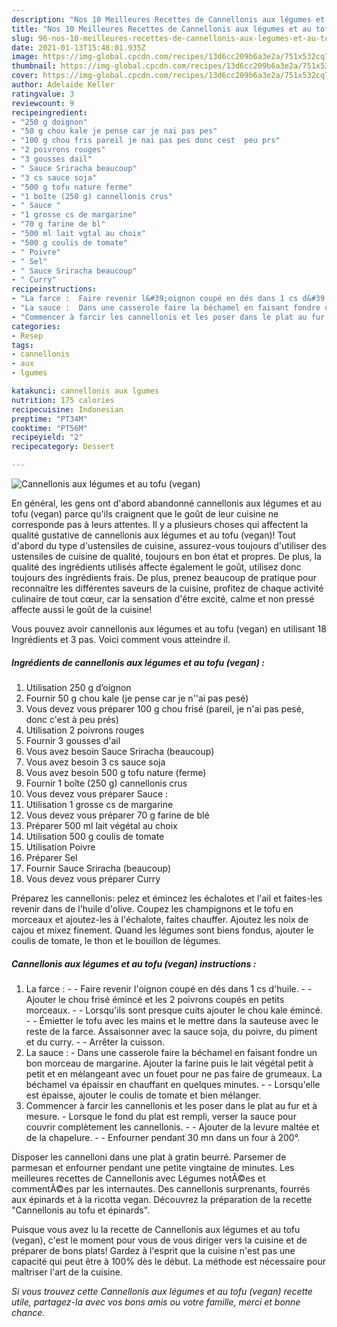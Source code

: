 ```yaml
---
description: "Nos 10 Meilleures Recettes de Cannellonis aux légumes et au tofu (vegan)"
title: "Nos 10 Meilleures Recettes de Cannellonis aux légumes et au tofu (vegan)"
slug: 96-nos-10-meilleures-recettes-de-cannellonis-aux-legumes-et-au-tofu-vegan
date: 2021-01-13T15:48:01.935Z
image: https://img-global.cpcdn.com/recipes/13d6cc209b6a3e2a/751x532cq70/cannellonis-aux-legumes-et-au-tofu-vegan-photo-principale-de-la-recette.jpg
thumbnail: https://img-global.cpcdn.com/recipes/13d6cc209b6a3e2a/751x532cq70/cannellonis-aux-legumes-et-au-tofu-vegan-photo-principale-de-la-recette.jpg
cover: https://img-global.cpcdn.com/recipes/13d6cc209b6a3e2a/751x532cq70/cannellonis-aux-legumes-et-au-tofu-vegan-photo-principale-de-la-recette.jpg
author: Adelaide Keller
ratingvalue: 3
reviewcount: 9
recipeingredient:
- "250 g doignon"
- "50 g chou kale je pense car je nai pas pes"
- "100 g chou fris pareil je nai pas pes donc cest  peu prs"
- "2 poivrons rouges"
- "3 gousses dail"
- " Sauce Sriracha beaucoup"
- "3 cs sauce soja"
- "500 g tofu nature ferme"
- "1 boîte (250 g) cannellonis crus"
- " Sauce "
- "1 grosse cs de margarine"
- "70 g farine de bl"
- "500 ml lait vgtal au choix"
- "500 g coulis de tomate"
- " Poivre"
- " Sel"
- " Sauce Sriracha beaucoup"
- " Curry"
recipeinstructions:
- "La farce :  Faire revenir l&#39;oignon coupé en dés dans 1 cs d&#39;huile.  Ajouter le chou frisé émincé et les 2 poivrons coupés en petits morceaux.  Lorsqu&#39;ils sont presque cuits ajouter le chou kale émincé.  Émietter le tofu avec les mains et le mettre dans la sauteuse avec le reste de la farce. Assaisonner avec la sauce soja, du poivre, du piment et du curry.  Arrêter la cuisson."
- "La sauce :  Dans une casserole faire la béchamel en faisant fondre un bon morceau de margarine. Ajouter la farine puis le lait végétal petit à petit et en mélangeant avec un fouet pour ne pas faire de grumeaux. La béchamel va épaissir en chauffant en quelques minutes.  Lorsqu&#39;elle est épaisse, ajouter le coulis de tomate et bien mélanger."
- "Commencer à farcir les cannellonis et les poser dans le plat au fur et à mesure.  Lorsque le fond du plat est rempli, verser la sauce pour couvrir complètement les cannellonis.  Ajouter de la levure maltée et de la chapelure.  Enfourner pendant 30 mn dans un four à 200°."
categories:
- Resep
tags:
- cannellonis
- aux
- lgumes

katakunci: cannellonis aux lgumes 
nutrition: 175 calories
recipecuisine: Indonesian
preptime: "PT34M"
cooktime: "PT56M"
recipeyield: "2"
recipecategory: Dessert

---
```



![Cannellonis aux légumes et au tofu (vegan)](https://img-global.cpcdn.com/recipes/13d6cc209b6a3e2a/751x532cq70/cannellonis-aux-legumes-et-au-tofu-vegan-photo-principale-de-la-recette.jpg)

En général, les gens ont d'abord abandonné cannellonis aux légumes et au tofu (vegan) parce qu'ils craignent que le goût de leur cuisine ne corresponde pas à leurs attentes. Il y a plusieurs choses qui affectent la qualité gustative de cannellonis aux légumes et au tofu (vegan)! Tout d'abord du type d'ustensiles de cuisine, assurez-vous toujours d'utiliser des ustensiles de cuisine de qualité, toujours en bon état et propres. De plus, la qualité des ingrédients utilisés affecte également le goût, utilisez donc toujours des ingrédients frais. De plus, prenez beaucoup de pratique pour reconnaître les différentes saveurs de la cuisine, profitez de chaque activité culinaire de tout cœur, car la sensation d'être excité, calme et non pressé affecte aussi le goût de la cuisine!

<!--inarticleads1-->

Vous pouvez avoir cannellonis aux légumes et au tofu (vegan) en utilisant 18 Ingrédients et 3 pas. Voici comment vous atteindre il.

##### Ingrédients de cannellonis aux légumes et au tofu (vegan) :

1. Utilisation 250 g d’oignon
1. Fournir 50 g chou kale (je pense car je n&#39;&#39;ai pas pesé)
1. Vous devez vous préparer 100 g chou frisé (pareil, je n&#39;ai pas pesé, donc c&#39;est à peu prés)
1. Utilisation 2 poivrons rouges
1. Fournir 3 gousses d&#39;ail
1. Vous avez besoin  Sauce Sriracha (beaucoup)
1. Vous avez besoin 3 cs sauce soja
1. Vous avez besoin 500 g tofu nature (ferme)
1. Fournir 1 boîte (250 g) cannellonis crus
1. Vous devez vous préparer  Sauce :
1. Utilisation 1 grosse cs de margarine
1. Vous devez vous préparer 70 g farine de blé
1. Préparer 500 ml lait végétal au choix
1. Utilisation 500 g coulis de tomate
1. Utilisation  Poivre
1. Préparer  Sel
1. Fournir  Sauce Sriracha (beaucoup)
1. Vous devez vous préparer  Curry


Préparez les cannellonis: pelez et émincez les échalotes et l&#39;ail et faites-les revenir dans de l&#39;huile d&#39;olive. Coupez les champignons et le tofu en morceaux et ajoutez-les à l&#39;échalote, faites chauffer. Ajoutez les noix de cajou et mixez finement. Quand les légumes sont biens fondus, ajouter le coulis de tomate, le thon et le bouillon de légumes. 

<!--inarticleads2-->

##### Cannellonis aux légumes et au tofu (vegan) instructions :

1. La farce : -  - Faire revenir l&#39;oignon coupé en dés dans 1 cs d&#39;huile. -  - Ajouter le chou frisé émincé et les 2 poivrons coupés en petits morceaux. -  - Lorsqu&#39;ils sont presque cuits ajouter le chou kale émincé. -  - Émietter le tofu avec les mains et le mettre dans la sauteuse avec le reste de la farce. Assaisonner avec la sauce soja, du poivre, du piment et du curry. -  - Arrêter la cuisson.
1. La sauce :  - Dans une casserole faire la béchamel en faisant fondre un bon morceau de margarine. Ajouter la farine puis le lait végétal petit à petit et en mélangeant avec un fouet pour ne pas faire de grumeaux. La béchamel va épaissir en chauffant en quelques minutes. -  - Lorsqu&#39;elle est épaisse, ajouter le coulis de tomate et bien mélanger.
1. Commencer à farcir les cannellonis et les poser dans le plat au fur et à mesure.  - Lorsque le fond du plat est rempli, verser la sauce pour couvrir complètement les cannellonis. -  - Ajouter de la levure maltée et de la chapelure. -  - Enfourner pendant 30 mn dans un four à 200°.


Disposer les cannelloni dans une plat à gratin beurré. Parsemer de parmesan et enfourner pendant une petite vingtaine de minutes. Les meilleures recettes de Cannellonis avec Légumes notÃ©es et commentÃ©es par les internautes. Des cannellonis surprenants, fourrés aux épinards et à la ricotta vegan. Découvrez la préparation de la recette &#34;Cannellonis au tofu et épinards&#34;. 

<!--inarticleads1-->

<p>
Puisque vous avez lu la recette de Cannellonis aux légumes et au tofu (vegan), c'est le moment pour vous de vous diriger vers la cuisine et de préparer de bons plats! Gardez à l'esprit que la cuisine n'est pas une capacité qui peut être à 100% dès le début. La méthode est nécessaire pour maîtriser l'art de la cuisine.
</p>

<p>
<i>Si vous trouvez cette Cannellonis aux légumes et au tofu (vegan) recette utile, partagez-la avec vos bons amis ou votre famille, merci et bonne chance.</i>
</p>
